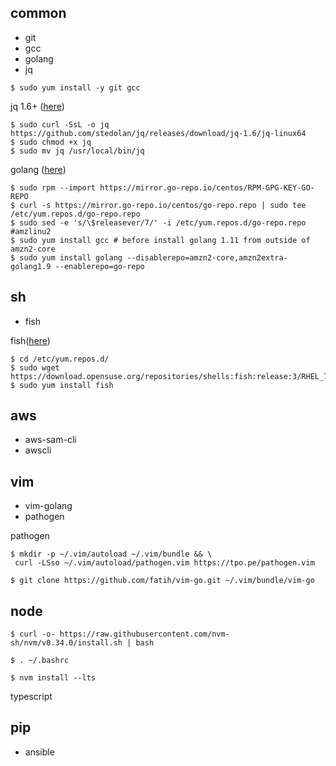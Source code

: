 

common
--
- git
- gcc
- golang
- jq


```console
$ sudo yum install -y git gcc
```

jq 1.6+ ([here](/jq/install_jq.md))
```console
$ sudo curl -SsL -o jq https://github.com/stedolan/jq/releases/download/jq-1.6/jq-linux64
$ sudo chmod +x jq 
$ sudo mv jq /usr/local/bin/jq
```


golang ([here](/golang/golang-install.md))
```console
$ sudo rpm --import https://mirror.go-repo.io/centos/RPM-GPG-KEY-GO-REPO
$ curl -s https://mirror.go-repo.io/centos/go-repo.repo | sudo tee /etc/yum.repos.d/go-repo.repo
$ sudo sed -e 's/\$releasever/7/' -i /etc/yum.repos.d/go-repo.repo  #amzlinu2
$ sudo yum install gcc # before install golang 1.11 from outside of amzn2-core
$ sudo yum install golang --disablerepo=amzn2-core,amzn2extra-golang1.9 --enablerepo=go-repo
```


sh
--
- fish


fish([here](/fish/install-fish.md))
```console
$ cd /etc/yum.repos.d/
$ sudo wget https://download.opensuse.org/repositories/shells:fish:release:3/RHEL_7/shells:fish:release:3.repo
$ sudo yum install fish
```

aws
--
- aws-sam-cli
- awscli


vim
--
- vim-golang
- pathogen


pathogen
```
$ mkdir -p ~/.vim/autoload ~/.vim/bundle && \
 curl -LSso ~/.vim/autoload/pathogen.vim https://tpo.pe/pathogen.vim
```



```console
$ git clone https://github.com/fatih/vim-go.git ~/.vim/bundle/vim-go
```





node
--


```console
$ curl -o- https://raw.githubusercontent.com/nvm-sh/nvm/v0.34.0/install.sh | bash
```
```console
$ . ~/.bashrc
```

```console
$ nvm install --lts
```

typescript

pip
--

- ansible

